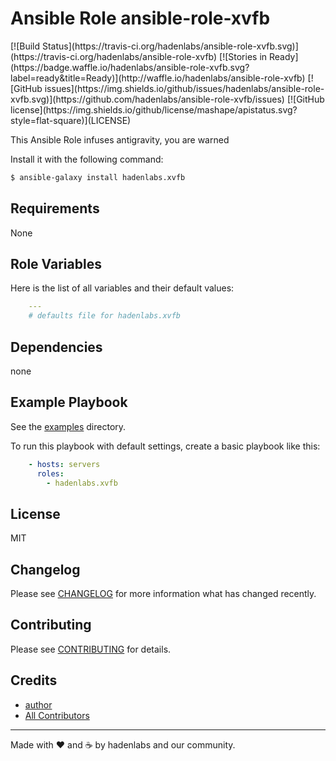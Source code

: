 # Ansible Role ansible-role-xvfb

<span class="badges" align="center">
[![Build Status](https://travis-ci.org/hadenlabs/ansible-role-xvfb.svg)](https://travis-ci.org/hadenlabs/ansible-role-xvfb)
[![Stories in Ready](https://badge.waffle.io/hadenlabs/ansible-role-xvfb.svg?label=ready&title=Ready)](http://waffle.io/hadenlabs/ansible-role-xvfb)
[![GitHub issues](https://img.shields.io/github/issues/hadenlabs/ansible-role-xvfb.svg)](https://github.com/hadenlabs/ansible-role-xvfb/issues)
[![GitHub license](https://img.shields.io/github/license/mashape/apistatus.svg?style=flat-square)](LICENSE)
</span>


This Ansible Role infuses antigravity, you are warned

Install it with the following command:

```bash
$ ansible-galaxy install hadenlabs.xvfb

```
Requirements
------------

None



## Role Variables

Here is the list of all variables and their default values:

```yaml
    ---
    # defaults file for hadenlabs.xvfb
```


## Dependencies

none

## Example Playbook

See the [examples](./examples/) directory.

To run this playbook with default settings, create a basic playbook like this:

```yaml
    - hosts: servers
      roles:
        - hadenlabs.xvfb
```


## License

MIT

## Changelog

Please see [CHANGELOG](CHANGELOG.md) for more information what has changed recently.

## Contributing

Please see [CONTRIBUTING](CONTRIBUTING.md) for details.

## Credits

- [author][link-author]
- [All Contributors][link-contributors]


---

Made with ♥️ and ☕️ by hadenlabs and our community.

<!-- Other -->

[link-author]: https://github.com/luismayta
[link-contributors]: contributors